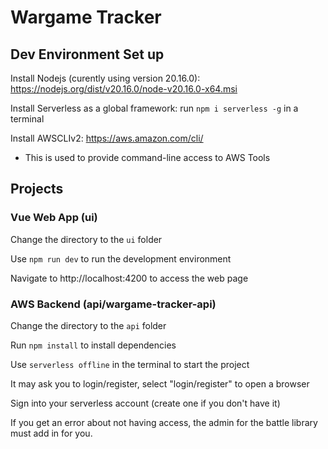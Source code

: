 # Wargame Tracker

## Dev Environment Set up

Install Nodejs (curently using version 20.16.0): https://nodejs.org/dist/v20.16.0/node-v20.16.0-x64.msi

Install Serverless as a global framework: run `npm i serverless -g` in a terminal

Install AWSCLIv2: https://aws.amazon.com/cli/
- This is used to provide command-line access to AWS Tools

## Projects

### Vue Web App (ui)

Change the directory to the `ui` folder

Use `npm run dev` to run the development environment

Navigate to http://localhost:4200 to access the web page

### AWS Backend (api/wargame-tracker-api)

Change the directory to the `api` folder

Run `npm install` to install dependencies

Use `serverless offline` in the terminal to start the project

It may ask you to login/register, select "login/register" to open a browser

Sign into your serverless account (create one if you don't have it)

If you get an error about not having access, the admin for the battle library must add in for you.
